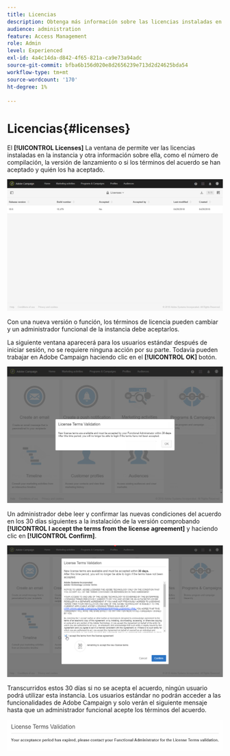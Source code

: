 ```yaml
---
title: Licencias
description: Obtenga más información sobre las licencias instaladas en la instancia
audience: administration
feature: Access Management
role: Admin
level: Experienced
exl-id: 4a4c14da-d842-4f65-821a-ca9e73a94adc
source-git-commit: bfba6b156d020e8d2656239e713d2d24625bda54
workflow-type: tm+mt
source-wordcount: '170'
ht-degree: 1%

---
```


# Licencias{#licenses}

El **[!UICONTROL Licenses]** La ventana de permite ver las licencias instaladas en la instancia y otra información sobre ella, como el número de compilación, la versión de lanzamiento o si los términos del acuerdo se han aceptado y quién los ha aceptado.

![](assets/license_1.png)

Con una nueva versión o función, los términos de licencia pueden cambiar y un administrador funcional de la instancia debe aceptarlos.

La siguiente ventana aparecerá para los usuarios estándar después de iniciar sesión, no se requiere ninguna acción por su parte. Todavía pueden trabajar en Adobe Campaign haciendo clic en el **[!UICONTROL OK]** botón.

![](assets/license_2.png)

Un administrador debe leer y confirmar las nuevas condiciones del acuerdo en los 30 días siguientes a la instalación de la versión comprobando **[!UICONTROL I accept the terms from the license agreement]** y haciendo clic en **[!UICONTROL Confirm]**.

![](assets/license_3.png)

Transcurridos estos 30 días si no se acepta el acuerdo, ningún usuario podrá utilizar esta instancia. Los usuarios estándar no podrán acceder a las funcionalidades de Adobe Campaign y solo verán el siguiente mensaje hasta que un administrador funcional acepte los términos del acuerdo.

![](assets/license_4.png)

